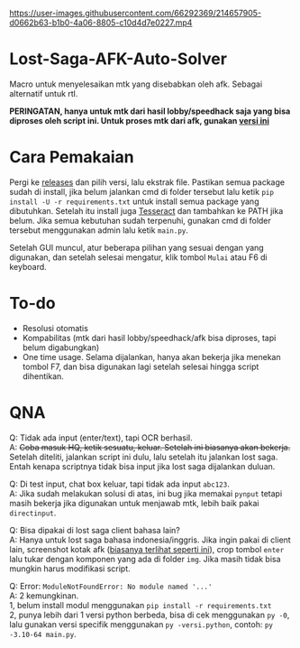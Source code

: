 

https://user-images.githubusercontent.com/66292369/214657905-d0662b63-b1b0-4a06-8805-c10d4d7e0227.mp4



# Lost-Saga-AFK-Auto-Solver
Macro untuk menyelesaikan mtk yang disebabkan oleh afk. Sebagai alternatif untuk rtl.

**PERINGATAN, hanya untuk mtk dari hasil lobby/speedhack saja yang bisa diproses oleh script ini. Untuk proses mtk dari afk, gunakan [versi ini](https://github.com/Trisnox/Lost-Saga-AFK-Auto-Solver)**

# Cara Pemakaian
Pergi ke [releases](https://github.com/Trisnox/Lost-Saga-AFK-Auto-Solver/releases) dan pilih versi, lalu ekstrak file. Pastikan semua package sudah di install, jika belum jalankan cmd di folder tersebut lalu ketik `pip install -U -r requirements.txt` untuk install semua package yang dibutuhkan. Setelah itu install juga [Tesseract](https://github.com/UB-Mannheim/tesseract/wiki) dan tambahkan ke PATH jika belum. Jika semua kebutuhan sudah terpenuhi, gunakan cmd di folder tersebut menggunakan admin lalu ketik `main.py`.

Setelah GUI muncul, atur beberapa pilihan yang sesuai dengan yang digunakan, dan setelah selesai mengatur, klik tombol `Mulai` atau F6 di keyboard.

# To-do
- Resolusi otomatis
- Kompabilitas (mtk dari hasil lobby/speedhack/afk bisa diproses, tapi belum digabungkan)
- One time usage. Selama dijalankan, hanya akan bekerja jika menekan tombol F7, dan bisa digunakan lagi setelah selesai hingga script dihentikan.

# QNA
Q: Tidak ada input (enter/text), tapi OCR berhasil.\
A: ~~Coba masuk HQ, ketik sesuatu, keluar. Setelah ini biasanya akan bekerja.~~ Setelah diteliti, jalankan script ini dulu, lalu setelah itu jalankan lost saga. Entah kenapa scriptnya tidak bisa input jika lost saga dijalankan duluan.

Q: Di test input, chat box keluar, tapi tidak ada input `abc123`.\
A: Jika sudah melakukan solusi di atas, ini bug jika memakai `pynput` tetapi masih bekerja jika digunakan untuk menjawab mtk, lebih baik pakai `directinput`.

Q: Bisa dipakai di lost saga client bahasa lain?\
A: Hanya untuk lost saga bahasa indonesia/inggris. Jika ingin pakai di client lain, screenshot kotak afk ([biasanya terlihat seperti ini](https://user-images.githubusercontent.com/66292369/215278517-69c7bb1f-1e73-4344-ad33-2d9b5de5663d.png)), crop tombol `enter` lalu tukar dengan komponen yang ada di folder `img`. Jika masih tidak bisa mungkin harus modifikasi script.

Q: Error: `ModuleNotFoundError: No module named '...'`\
A: 2 kemungkinan.\
   1, belum install modul menggunakan `pip install -r requirements.txt`\
   2, punya lebih dari 1 versi python berbeda, bisa di cek menggunakan `py -0`, lalu gunakan versi specifik menggunakan `py -versi.python`, contoh: `py -3.10-64 main.py`.
  
   
